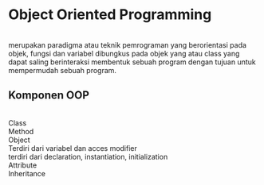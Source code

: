 # Object Oriented Programming
<br/> merupakan paradigma atau teknik pemrograman yang berorientasi pada objek, fungsi dan variabel dibungkus pada objek yang atau class yang dapat saling berinteraksi membentuk sebuah program dengan tujuan untuk mempermudah sebuah program.

## Komponen OOP
<br/>Class
<br/>Method
<br/>Object
<br/>Terdiri dari variabel dan acces modifier
<br/>terdiri dari declaration, instantiation, initialization
<br/>Attribute
<br/>Inheritance
<br/>
<br/>
<br/>
<br/>
<br/>
<br/>
<br/>
<br/>
<br/>
<br/>